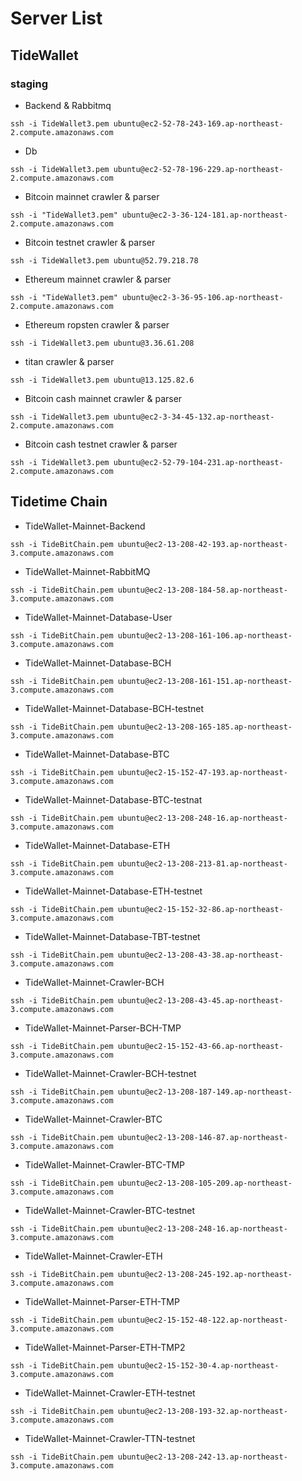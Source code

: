 # Server List
## TideWallet

### staging

- Backend & Rabbitmq
```
ssh -i TideWallet3.pem ubuntu@ec2-52-78-243-169.ap-northeast-2.compute.amazonaws.com
```

- Db
```
ssh -i TideWallet3.pem ubuntu@ec2-52-78-196-229.ap-northeast-2.compute.amazonaws.com
```

- Bitcoin mainnet crawler & parser
```
ssh -i "TideWallet3.pem" ubuntu@ec2-3-36-124-181.ap-northeast-2.compute.amazonaws.com
```

- Bitcoin testnet crawler & parser
```
ssh -i TideWallet3.pem ubuntu@52.79.218.78
```

- Ethereum mainnet crawler & parser
```
ssh -i "TideWallet3.pem" ubuntu@ec2-3-36-95-106.ap-northeast-2.compute.amazonaws.com
```

- Ethereum ropsten crawler & parser
```
ssh -i TideWallet3.pem ubuntu@3.36.61.208
```

- titan crawler & parser
```
ssh -i TideWallet3.pem ubuntu@13.125.82.6
```

- Bitcoin cash mainnet crawler & parser
```
ssh -i TideWallet3.pem ubuntu@ec2-3-34-45-132.ap-northeast-2.compute.amazonaws.com
```

- Bitcoin cash testnet crawler & parser
```
ssh -i TideWallet3.pem ubuntu@ec2-52-79-104-231.ap-northeast-2.compute.amazonaws.com
```

## Tidetime Chain

- TideWallet-Mainnet-Backend
```
ssh -i TideBitChain.pem ubuntu@ec2-13-208-42-193.ap-northeast-3.compute.amazonaws.com
```

- TideWallet-Mainnet-RabbitMQ
```
ssh -i TideBitChain.pem ubuntu@ec2-13-208-184-58.ap-northeast-3.compute.amazonaws.com
```

- TideWallet-Mainnet-Database-User
```
ssh -i TideBitChain.pem ubuntu@ec2-13-208-161-106.ap-northeast-3.compute.amazonaws.com
```

- TideWallet-Mainnet-Database-BCH
```
ssh -i TideBitChain.pem ubuntu@ec2-13-208-161-151.ap-northeast-3.compute.amazonaws.com
```

- TideWallet-Mainnet-Database-BCH-testnet
```
ssh -i TideBitChain.pem ubuntu@ec2-13-208-165-185.ap-northeast-3.compute.amazonaws.com
```

- TideWallet-Mainnet-Database-BTC
```
ssh -i TideBitChain.pem ubuntu@ec2-15-152-47-193.ap-northeast-3.compute.amazonaws.com
```

- TideWallet-Mainnet-Database-BTC-testnat
```
ssh -i TideBitChain.pem ubuntu@ec2-13-208-248-16.ap-northeast-3.compute.amazonaws.com
```

- TideWallet-Mainnet-Database-ETH
```
ssh -i TideBitChain.pem ubuntu@ec2-13-208-213-81.ap-northeast-3.compute.amazonaws.com
```

- TideWallet-Mainnet-Database-ETH-testnet
```
ssh -i TideBitChain.pem ubuntu@ec2-15-152-32-86.ap-northeast-3.compute.amazonaws.com
```

- TideWallet-Mainnet-Database-TBT-testnet
```
ssh -i TideBitChain.pem ubuntu@ec2-13-208-43-38.ap-northeast-3.compute.amazonaws.com
```

- TideWallet-Mainnet-Crawler-BCH
```
ssh -i TideBitChain.pem ubuntu@ec2-13-208-43-45.ap-northeast-3.compute.amazonaws.com
```

- TideWallet-Mainnet-Parser-BCH-TMP
```
ssh -i TideBitChain.pem ubuntu@ec2-15-152-43-66.ap-northeast-3.compute.amazonaws.com
```

- TideWallet-Mainnet-Crawler-BCH-testnet
```
ssh -i TideBitChain.pem ubuntu@ec2-13-208-187-149.ap-northeast-3.compute.amazonaws.com
```

- TideWallet-Mainnet-Crawler-BTC
```
ssh -i TideBitChain.pem ubuntu@ec2-13-208-146-87.ap-northeast-3.compute.amazonaws.com
```

- TideWallet-Mainnet-Crawler-BTC-TMP
```
ssh -i TideBitChain.pem ubuntu@ec2-13-208-105-209.ap-northeast-3.compute.amazonaws.com
```

- TideWallet-Mainnet-Crawler-BTC-testnet
```
ssh -i TideBitChain.pem ubuntu@ec2-13-208-248-16.ap-northeast-3.compute.amazonaws.com
```

- TideWallet-Mainnet-Crawler-ETH
```
ssh -i TideBitChain.pem ubuntu@ec2-13-208-245-192.ap-northeast-3.compute.amazonaws.com
```

- TideWallet-Mainnet-Parser-ETH-TMP
```
ssh -i TideBitChain.pem ubuntu@ec2-15-152-48-122.ap-northeast-3.compute.amazonaws.com
```

- TideWallet-Mainnet-Parser-ETH-TMP2
```
ssh -i TideBitChain.pem ubuntu@ec2-15-152-30-4.ap-northeast-3.compute.amazonaws.com
```

- TideWallet-Mainnet-Crawler-ETH-testnet
```
ssh -i TideBitChain.pem ubuntu@ec2-13-208-193-32.ap-northeast-3.compute.amazonaws.com
```

- TideWallet-Mainnet-Crawler-TTN-testnet
```
ssh -i TideBitChain.pem ubuntu@ec2-13-208-242-13.ap-northeast-3.compute.amazonaws.com
```
